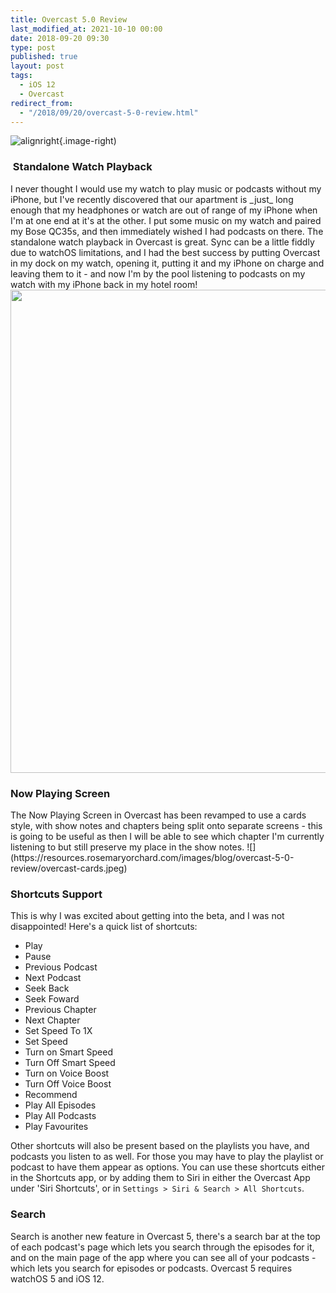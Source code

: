 ```yaml
---
title: Overcast 5.0 Review
last_modified_at: 2021-10-10 00:00
date: 2018-09-20 09:30
type: post
published: true
layout: post
tags:
  - iOS 12
  - Overcast
redirect_from:
  - "/2018/09/20/overcast-5-0-review.html"
---
```

![alignright](https://resources.rosemaryorchard.com/images/blog/overcast-5-0-review/overcast.png){.image-right)

<!--more-->

<h3> Standalone Watch Playback</h3>
I never thought I would use my watch to play music or podcasts without my iPhone, but I've recently discovered that our apartment is _just_ long enough that my headphones or watch are out of range of my iPhone when I'm at one end at it's at the other. I put some music on my watch and paired my Bose QC35s, and then immediately wished I had podcasts on there. The standalone watch playback in Overcast is great. Sync can be a little fiddly due to watchOS limitations, and I had the best success by putting Overcast in my dock on my watch, opening it, putting it and my iPhone on charge and leaving them to it - and now I'm by the pool listening to podcasts on my watch with my iPhone back in my hotel room!  
<img class="alignnone size-medium" src="{{ "/assets/2018/09/overcast-apple-watch.jpeg" | absolute_url }}" width="1443" height="773" />  
<h3>Now Playing Screen</h3>
The Now Playing Screen in Overcast has been revamped to use a cards style, with show notes and chapters being split onto separate screens - this is going to be useful as then I will be able to see which chapter I'm currently listening to but still preserve my place in the show notes.  
![](https://resources.rosemaryorchard.com/images/blog/overcast-5-0-review/overcast-cards.jpeg)
<h3>Shortcuts Support</h3>
This is why I was excited about getting into the beta, and I was not disappointed! Here's a quick list of shortcuts:  
<ul>
<li>Play</li>
<li>Pause</li>
<li>Previous Podcast</li>
<li>Next Podcast</li>
<li>Seek Back</li>
<li>Seek Foward</li>
<li>Previous Chapter</li>
<li>Next Chapter</li>
<li>Set Speed To 1X</li>
<li>Set Speed</li>
<li>Turn on Smart Speed</li>
<li>Turn Off Smart Speed</li>
<li>Turn on Voice Boost</li>
<li>Turn Off Voice Boost</li>
<li>Recommend</li>
<li>Play All Episodes</li>
<li>Play All Podcasts</li>
<li>Play Favourites</li>
</ul>
Other shortcuts will also be present based on the playlists you have, and podcasts you listen to as well. For those you may have to play the playlist or podcast to have them appear as options. You can use these shortcuts either in the Shortcuts app, or by adding them to Siri in either the Overcast App under 'Siri Shortcuts', or in <code>Settings &gt; Siri &amp; Search &gt; All Shortcuts</code>.  
<h3>Search</h3>
Search is another new feature in Overcast 5, there's a search bar at the top of each podcast's page which lets you search through the episodes for it, and on the main page of the app where you can see all of your podcasts - which lets you search for episodes or podcasts.  
Overcast 5 requires watchOS 5 and iOS 12.  
